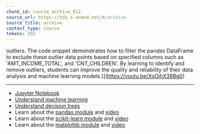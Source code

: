 ```yaml
---
chunk_id: course_archive_012
source_url: https://tds.s-anand.net/#/archive
source_title: archive
content_type: course
tokens: 292
---
```


 outliers. The code snippet demonstrates how to filter the pandas DataFrame to exclude these outlier data points based on specified columns such as 'AMT_INCOME_TOTAL', and 'CNT_CHILDREN'. By learning to identify and remove outliers, students can improve the quality and reliability of their data analysis and machine learning models.)](https://youtu.be/XsOihX38Bg0)

---

- [Jupyter Notebook](https://colab.research.google.com/drive/1aW_sXdYK1UE9AA6TizQqlYTisFftn7T8?usp=sharing)
- [Understand machine learning](https://youtu.be/5q87K1WaoFI)
- [Understand decision trees](https://youtu.be/tNa99PG8hR8)
- Learn about the [pandas module](https://pandas.pydata.org/pandas-docs/stable/user_guide/10min.html) and [video](https://youtu.be/vmEHCJofslg)
- Learn about the [scikit-learn module](https://scikit-learn.org/stable/tutorial/basic/tutorial.html) and [video](https://youtu.be/pqNCD_5r0IU)
- Learn about the [matplotlib module](https://matplotlib.org/stable/users/explain/quick_start.html) and [video](https://youtu.be/3Xc3CA655Y4)
